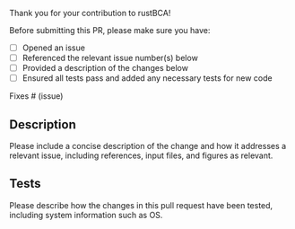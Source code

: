 Thank you for your contribution to rustBCA!

Before submitting this PR, please make sure you have:

- [ ] Opened an issue
- [ ] Referenced the relevant issue number(s) below
- [ ] Provided a description of the changes below
- [ ] Ensured all tests pass and added any necessary tests for new code

Fixes # (issue)

## Description
Please include a concise description of the change and how it addresses a relevant issue, including references, input files, and figures as relevant.

## Tests
Please describe how the changes in this pull request have been tested, including system information such as OS.

